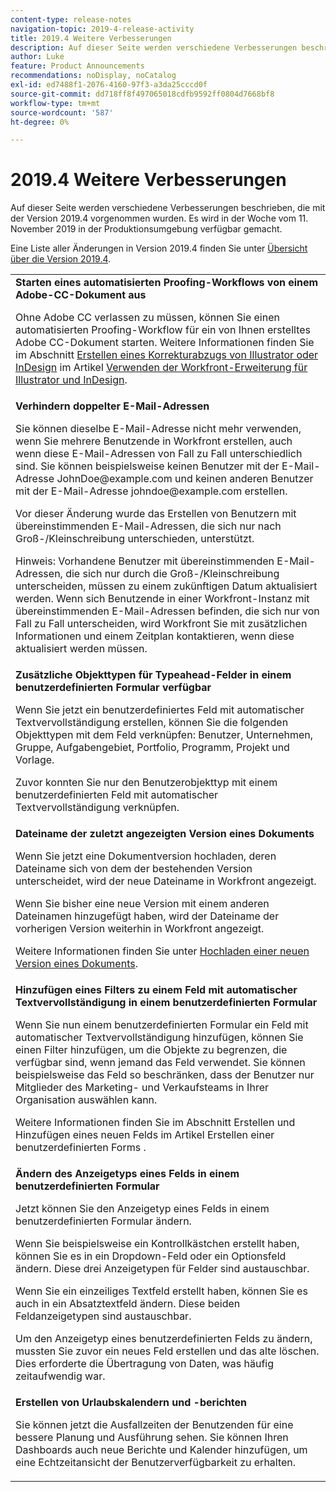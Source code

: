 ```yaml
---
content-type: release-notes
navigation-topic: 2019-4-release-activity
title: 2019.4 Weitere Verbesserungen
description: Auf dieser Seite werden verschiedene Verbesserungen beschrieben, die mit der Version 2019.4 vorgenommen wurden. Es wird in der Woche vom 11. November 2019 in der Produktionsumgebung verfügbar gemacht.
author: Luke
feature: Product Announcements
recommendations: noDisplay, noCatalog
exl-id: ed7488f1-2076-4160-97f3-a3da25cccd0f
source-git-commit: dd718ff8f497065018cdfb9592ff0804d7668bf8
workflow-type: tm+mt
source-wordcount: '587'
ht-degree: 0%

---
```


# 2019.4 Weitere Verbesserungen

Auf dieser Seite werden verschiedene Verbesserungen beschrieben, die mit der Version 2019.4 vorgenommen wurden. Es wird in der Woche vom 11. November 2019 in der Produktionsumgebung verfügbar gemacht.

Eine Liste aller Änderungen in Version 2019.4 finden Sie unter [Übersicht über die Version 2019.4](../../../../product-announcements/product-releases/quarterly-release-archive/2019.4-release-activity/2019-4-release-activity-overview.md).

<table style="table-layout:auto"> 
 <col> 
 <tbody> 
  <tr> 
   <td> <strong>Starten eines automatisierten Proofing-Workflows von einem Adobe-CC-Dokument aus</strong> <p>Ohne Adobe CC verlassen zu müssen, können Sie einen automatisierten Proofing-Workflow für ein von Ihnen erstelltes Adobe CC-Dokument starten. Weitere Informationen finden Sie im Abschnitt <a href="../../../../documents/workfront-for-adobe-creative-cloud/use-wf-adobe-cc.md#generate" class="MCXref xref" xrefformat="{para}">Erstellen eines Korrekturabzugs von Illustrator oder InDesign</a> im Artikel <a href="../../../../documents/workfront-for-adobe-creative-cloud/use-wf-adobe-cc.md" class="MCXref xref" xrefformat="{para}">Verwenden der Workfront-Erweiterung für Illustrator und InDesign</a>.</p> </td> 
  </tr> 
  <!--
   <tr data-mc-conditions="QuicksilverOrClassic.Draft mode"> 
    <td><strong>Workfront G Suite add-on</strong> <p>Now you can manage Workfront objects directly from Gmail, Google Calendar, and Google Drive.</p> <p>When you open a Workfront notification email, instantly view all information about the associated object and take actions, such as reviewing content or updating a status, without leaving your Inbox.</p> <p>When you open a non-Workfront email:</p> 
     <ul> 
      <li>Convert it into a task or issue.</li> 
      <li>Associate it with a project.</li> 
      <li>Assign it as a work item.</li> 
      <li>Add it to a work item as an update.</li> 
      <li>Upload its attachments to Workfront.</li> 
     </ul> <p>Manage Workfront objects without leaving G Suite:</p> 
     <ul> 
      <li>Post updates and replies to comments.</li> 
      <li>View and manage documents associated with a task or issue.</li> 
     </ul> <p>Access and work with object details:</p> 
     <ul> 
      <li>Read the description</li> 
      <li>View the parent object</li> 
      <li>Change the status</li> 
      <li>Access custom data</li> 
      <li>Mark it as complete.</li> 
     </ul> <p>And access your Workfront Home content, including tasks, issues, approvals, and access requests, without leaving G Suite.</p> <p>For more information, see <a href="../../../../workfront-integrations-and-apps/workfront-for-g-suite/workfront-for-gsuite.md" class="MCXref xref" xrefformat="{para}">Adobe Workfront for G Suite</a>.</p> </td> 
   </tr>
  --> 
  <tr> 
   <td> <strong>Verhindern doppelter E-Mail-Adressen</strong> <p>Sie können dieselbe E-Mail-Adresse nicht mehr verwenden, wenn Sie mehrere Benutzende in Workfront erstellen, auch wenn diese E-Mail-Adressen von Fall zu Fall unterschiedlich sind. Sie können beispielsweise keinen Benutzer mit der E-Mail-Adresse JohnDoe@example.com und keinen anderen Benutzer mit der E-Mail-Adresse johndoe@example.com erstellen. </p> <p>Vor dieser Änderung wurde das Erstellen von Benutzern mit übereinstimmenden E-Mail-Adressen, die sich nur nach Groß-/Kleinschreibung unterschieden, unterstützt. </p> <p>Hinweis: Vorhandene Benutzer mit übereinstimmenden E-Mail-Adressen, die sich nur durch die Groß-/Kleinschreibung unterscheiden, müssen zu einem zukünftigen Datum aktualisiert werden. Wenn sich Benutzende in einer Workfront-Instanz mit übereinstimmenden E-Mail-Adressen befinden, die sich nur von Fall zu Fall unterscheiden, wird Workfront Sie mit zusätzlichen Informationen und einem Zeitplan kontaktieren, wenn diese aktualisiert werden müssen.</p> </td> 
  </tr> 
  <tr> 
   <td> 
    <div> 
     <strong>Zusätzliche Objekttypen für Typeahead-Felder in einem benutzerdefinierten Formular verfügbar</strong> 
     <p>Wenn Sie jetzt ein benutzerdefiniertes Feld mit automatischer Textvervollständigung erstellen, können Sie die folgenden Objekttypen mit dem Feld verknüpfen: Benutzer, Unternehmen, Gruppe, Aufgabengebiet, Portfolio, Programm, Projekt und Vorlage.</p> 
     <p>Zuvor konnten Sie nur den Benutzerobjekttyp mit einem benutzerdefinierten Feld mit automatischer Textvervollständigung verknüpfen.</p> 
    </div> </td> 
  </tr> 
  <tr> 
   <td> <strong>Dateiname der zuletzt angezeigten Version eines Dokuments</strong> <p>Wenn Sie jetzt eine Dokumentversion hochladen, deren Dateiname sich von dem der bestehenden Version unterscheidet, wird der neue Dateiname in Workfront angezeigt.</p> <p>Wenn Sie bisher eine neue Version mit einem anderen Dateinamen hinzugefügt haben, wird der Dateiname der vorherigen Version weiterhin in Workfront angezeigt.</p> <p>Weitere Informationen finden Sie unter <a href="../../../../documents/managing-documents/upload-new-document-version.md" class="MCXref xref" xrefformat="{para}">Hochladen einer neuen Version eines Dokuments</a>.</p> </td> 
  </tr> 
  <tr> 
   <td> <strong>Hinzufügen eines Filters zu einem Feld mit automatischer Textvervollständigung in einem benutzerdefinierten Formular</strong> <p>Wenn Sie nun einem benutzerdefinierten Formular ein Feld mit automatischer Textvervollständigung hinzufügen, können Sie einen Filter hinzufügen, um die Objekte zu begrenzen, die verfügbar sind, wenn jemand das Feld verwendet. Sie können beispielsweise das Feld so beschränken, dass der Benutzer nur Mitglieder des Marketing- und Verkaufsteams in Ihrer Organisation auswählen kann.</p> <p>Weitere Informationen finden Sie im Abschnitt Erstellen und Hinzufügen eines neuen Felds im Artikel Erstellen einer benutzerdefinierten Forms .</p> </td> 
  </tr> 
  <tr> 
   <td> 
    <div> 
     <strong>Ändern des Anzeigetyps eines Felds in einem benutzerdefinierten Formular</strong> 
     <p>Jetzt können Sie den Anzeigetyp eines Felds in einem benutzerdefinierten Formular ändern.</p> 
     <p>Wenn Sie beispielsweise ein Kontrollkästchen erstellt haben, können Sie es in ein Dropdown-Feld oder ein Optionsfeld ändern. Diese drei Anzeigetypen für Felder sind austauschbar.</p> 
     <p>Wenn Sie ein einzeiliges Textfeld erstellt haben, können Sie es auch in ein Absatztextfeld ändern. Diese beiden Feldanzeigetypen sind austauschbar.</p> 
     <p>Um den Anzeigetyp eines benutzerdefinierten Felds zu ändern, mussten Sie zuvor ein neues Feld erstellen und das alte löschen. Dies erforderte die Übertragung von Daten, was häufig zeitaufwendig war.</p> 
    </div> </td> 
  </tr> 
  <tr> 
   <td> 
    <div> 
     <strong>Erstellen von Urlaubskalendern und -berichten</strong> 
     <p>Sie können jetzt die Ausfallzeiten der Benutzenden für eine bessere Planung und Ausführung sehen. Sie können Ihren Dashboards auch neue Berichte und Kalender hinzufügen, um eine Echtzeitansicht der Benutzerverfügbarkeit zu erhalten.</p> 
    </div> </td> 
  </tr> 
 </tbody> 
</table>
